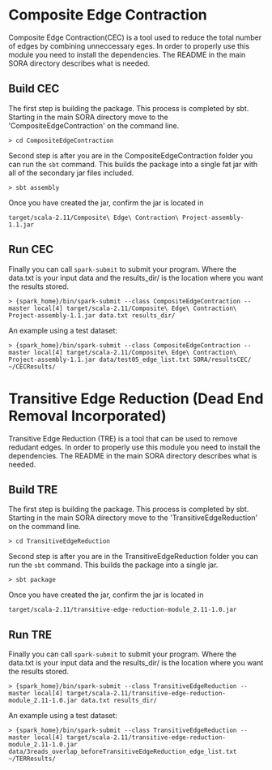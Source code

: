 # Composite Edge Contraction

Composite Edge Contraction(CEC) is a tool used to reduce the total number of edges by combining unneccessary eges. In order to properly use this module you need to install the dependencies. The README in the main SORA directory describes what is needed.


## Build CEC
The first step is building the package. This process is completed by sbt. Starting in the main SORA directory move to the 'CompositeEdgeContraction' on the command line.
```
> cd CompositeEdgeContraction
```
Second step is after you are in the CompositeEdgeContraction folder you can run the ```sbt``` command. This builds the package into a single fat jar with all of the secondary jar files included. 
```
> sbt assembly
```
Once you have created the jar, confirm the jar is located in
```
target/scala-2.11/Composite\ Edge\ Contraction\ Project-assembly-1.1.jar
```
## Run CEC
Finally you can call ```spark-submit``` to submit your program. Where the data.txt is your input data and the results_dir/ is the location where you want the results stored.
```
> {spark_home}/bin/spark-submit --class CompositeEdgeContraction --master local[4] target/scala-2.11/Composite\ Edge\ Contraction\ Project-assembly-1.1.jar data.txt results_dir/
```

An example using a test dataset:
```
> {spark_home}/bin/spark-submit --class CompositeEdgeContraction --master local[4] target/scala-2.11/Composite\ Edge\ Contraction\ Project-assembly-1.1.jar data/test05_edge_list.txt SORA/resultsCEC/ ~/CECResults/
```

# Transitive Edge Reduction (Dead End Removal Incorporated)

Transitive Edge Reduction (TRE) is a tool that can be used to remove redudant edges. In order to properly use this module you need to install the dependencies. The README in the main SORA directory describes what is needed.

## Build TRE
The first step is building the package. This process is completed by sbt. Starting in the main SORA directory move to the 'TransitiveEdgeReduction' on the command line.
```
> cd TransitiveEdgeReduction
```
Second step is after you are in the TransitiveEdgeReduction folder you can run the ```sbt``` command. This builds the package into a single jar. 
```
> sbt package
```
Once you have created the jar, confirm the jar is located in 
```
target/scala-2.11/transitive-edge-reduction-module_2.11-1.0.jar
```
## Run TRE
Finally you can call ```spark-submit``` to submit your program. Where the data.txt is your input data and the results_dir/ is the location where you want the results stored.
```
> {spark_home}/bin/spark-submit --class TransitiveEdgeReduction --master local[4] target/scala-2.11/transitive-edge-reduction-module_2.11-1.0.jar data.txt results_dir/
```

An example using a test dataset:
```
> {spark_home}/bin/spark-submit --class TransitiveEdgeReduction --master local[4] target/scala-2.11/transitive-edge-reduction-module_2.11-1.0.jar data/3reads_overlap_beforeTransitiveEdgeReduction_edge_list.txt ~/TERResults/
```
